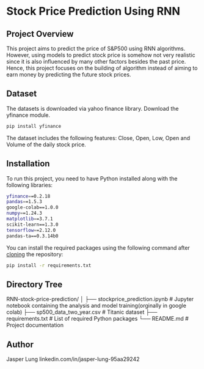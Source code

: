 # Stock Price Prediction Using RNN

## Project Overview
This project aims to predict the price of S&P500 using RNN algorithms.
However, using models to predict stock price is somehow not very realistic since it is also influenced by many other factors besides the past price. Hence, this project focuses on the building of algorithm instead of aiming to earn money by predicting the future stock prices.

## Dataset
The datasets is downloaded via yahoo finance library.
Download the yfinance module.
```bash
pip install yfinance
```
The dataset includes the following features:
Close, Open, Low, Open and Volume of the daily stock price.

## Installation
To run this project, you need to have Python installed along with the following libraries:
```bash
yfinance==0.2.18
pandas==1.5.3
google-colab==1.0.0
numpy==1.24.3
matplotlib==3.7.1
scikit-learn==1.3.0
tensorflow==2.12.0
pandas-ta==0.3.14b0
```
You can install the required packages using the following command after
[cloning](https://www.howtogeek.com/451360/how-to-clone-a-github-repository/) the repository:

```bash
pip install -r requirements.txt
```

## Directory Tree
RNN-stock-price-prediction/
│
├── stockprice_prediction.ipynb # Jupyter notebook containing the analysis and model training(orginally in google colab)
├── sp500_data_two_year.csv # Titanic dataset
├── requirements.txt # List of required Python packages
└── README.md # Project documentation

## Author
Jasper Lung
linkedin.com/in/jasper-lung-95aa29242
